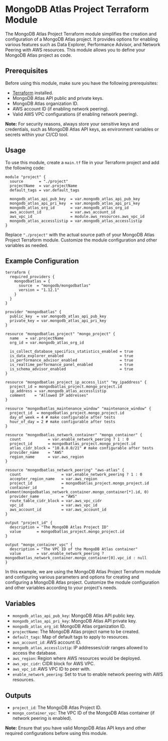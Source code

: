 # MongoDB Atlas Project Terraform Module

The MongoDB Atlas Project Terraform module simplifies the creation and configuration of a MongoDB Atlas project. It provides options for enabling various features such as Data Explorer, Performance Advisor, and Network Peering with AWS resources. This module allows you to define your MongoDB Atlas project as code.

## Prerequisites

Before using this module, make sure you have the following prerequisites:

- [Terraform](https://www.terraform.io/downloads.html) installed.
- MongoDB Atlas API public and private keys.
- MongoDB Atlas organization ID.
- AWS account ID (if enabling network peering).
- Valid AWS VPC configurations (if enabling network peering).

**Note:** For security reasons, always store your sensitive keys and credentials, such as MongoDB Atlas API keys, as environment variables or secrets within your CI/CD tool.

## Usage

To use this module, create a `main.tf` file in your Terraform project and add the following code:

```hcl
module "project" {
  source       = "./project"
  projectName  = var.projectName
  default_tags = var.default_tags

  mongodb_atlas_api_pub_key  = var.mongodb_atlas_api_pub_key
  mongodb_atlas_api_pri_key  = var.mongodb_atlas_api_pri_key
  mongodb_atlas_org_id       = var.mongodb_atlas_org_id
  aws_account_id             = var.aws_account_id
  aws_vpc_id                 = module.aws_resources.aws_vpc_id
  mongodb_atlas_accesslistip = var.mongodb_atlas_accesslistip
}
```

Replace `"./project"` with the actual source path of your MongoDB Atlas Project Terraform module. Customize the module configuration and other variables as needed.

## Example Configuration

```hcl
terraform {
  required_providers {
    mongodbatlas = {
      source  = "mongodb/mongodbatlas"
      version = "1.12.1"
    }
  }
}

provider "mongodbatlas" {
  public_key  = var.mongodb_atlas_api_pub_key
  private_key = var.mongodb_atlas_api_pri_key
}

resource "mongodbatlas_project" "mongo_project" {
  name   = var.projectName
  org_id = var.mongodb_atlas_org_id

  is_collect_database_specifics_statistics_enabled = true
  is_data_explorer_enabled                         = true
  is_performance_advisor_enabled                   = true
  is_realtime_performance_panel_enabled            = true
  is_schema_advisor_enabled                        = true
}

resource "mongodbatlas_project_ip_access_list" "my_ipaddress" {
  project_id = mongodbatlas_project.mongo_project.id
  ip_address = var.mongodb_atlas_accesslistip
  comment    = "Allowed IP addresses"
}

resource "mongodbatlas_maintenance_window" "maintenance_window" {
  project_id  = mongodbatlas_project.mongo_project.id
  day_of_week = 4 # make configurable after tests
  hour_of_day = 2 # make configurable after tests
}

resource "mongodbatlas_network_container" "mongo_container" {
  count            = var.enable_network_peering ? 1 : 0
  project_id       = mongodbatlas_project.mongo_project.id
  atlas_cidr_block = "10.8.0.0/21" # make configurable after tests
  provider_name    = "AWS"
  region_name      = var.aws_region
}

resource "mongodbatlas_network_peering" "aws-atlas" {
  count                  = var.enable_network_peering ? 1 : 0
  accepter_region_name   = var.aws_region
  project_id             = mongodbatlas_project.mongo_project.id
  container_id           = element(mongodbatlas_network_container.mongo_container[*].id, 0)
  provider_name          = "AWS"
  route_table_cidr_block = var.aws_vpc_cidr
  vpc_id                 = var.aws_vpc_id
  aws_account_id         = var.aws_account_id
}

output "project_id" {
  description = "The MongoDB Atlas Project ID"
  value       = mongodbatlas_project.mongo_project.id
}

output "mongo_container_vpc" {
  description = "The VPC ID of the MongoDB Atlas container"
  value       = var.enable_network_peering ? mongodbatlas_network_container.mongo_container[0].vpc_id : null
}
```

In this example, we are using the MongoDB Atlas Project Terraform module and configuring various parameters and options for creating and configuring a MongoDB Atlas project. Customize the module configuration and other variables according to your project's needs.

## Variables

- `mongodb_atlas_api_pub_key`: MongoDB Atlas API public key.
- `mongodb_atlas_api_pri_key`: MongoDB Atlas API private key.
- `mongodb_atlas_org_id`: MongoDB Atlas organization ID.
- `projectName`: The MongoDB Atlas project name to be created.
- `default_tags`: Map of default tags to apply to resources.
- `aws_account_id`: AWS account ID.
- `mongodb_atlas_accesslistip`: IP addresses/cidr ranges allowed to access the database.
- `aws_region`: Region where AWS resources would be deployed.
- `aws_vpc_cidr`: CIDR block for AWS VPC.
- `aws_vpc_id`: AWS VPC ID to peer with.
- `enable_network_peering`: Set to true to enable network peering with AWS resources.

## Outputs

- `project_id`: The MongoDB Atlas Project ID.
- `mongo_container_vpc`: The VPC ID of the MongoDB Atlas container (if network peering is enabled).

**Note:** Ensure that you have valid MongoDB Atlas API keys and other required configurations before using this module.
